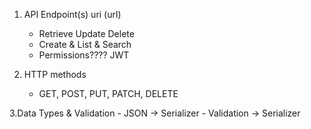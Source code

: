 1. API Endpoint(s) uri (url)
    - Retrieve Update Delete
    - Create & List & Search
    - Permissions???? JWT

2. HTTP methods
    - GET, POST, PUT, PATCH, DELETE
    
3.Data Types & Validation
    - JSON -> Serializer
    - Validation -> Serializer